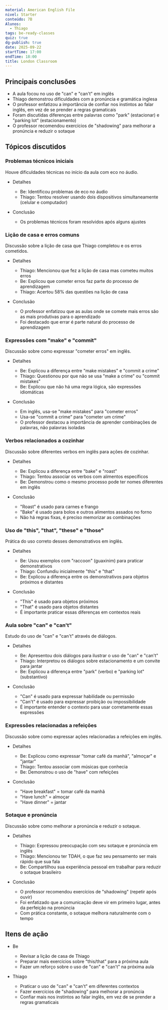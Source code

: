 ```yaml
---
material: American English File
nivel: Starter
conteúdo: 7B
Alunos:
  - Thiago
tags: be-ready-classes
quiz: true
dg-publish: true
date: 2025-09-22
startTime: 17:00
endTime: 18:00
title: London Classroom
---
```

## Principais conclusões

- A aula focou no uso de "can" e "can't" em inglês
- Thiago demonstrou dificuldades com a pronúncia e gramática inglesa
- O professor enfatizou a importância de confiar nos instintos ao falar inglês, em vez de se prender a regras gramaticais
- Foram discutidas diferenças entre palavras como "park" (estacionar) e "parking lot" (estacionamento)
- O professor recomendou exercícios de "shadowing" para melhorar a pronúncia e reduzir o sotaque

## Tópicos discutidos

### Problemas técnicos iniciais

Houve dificuldades técnicas no início da aula com eco no áudio.

- Detalhes
    
    - Be: Identificou problemas de eco no áudio
    - Thiago: Tentou resolver usando dois dispositivos simultaneamente (celular e computador)
- Conclusão
    
    - Os problemas técnicos foram resolvidos após alguns ajustes

### Lição de casa e erros comuns

Discussão sobre a lição de casa que Thiago completou e os erros cometidos.

- Detalhes
    
    - Thiago: Mencionou que fez a lição de casa mas cometeu muitos erros
    - Be: Explicou que cometer erros faz parte do processo de aprendizagem
    - Thiago: Acertou 58% das questões na lição de casa
- Conclusão
    
    - O professor enfatizou que as aulas onde se comete mais erros são as mais produtivas para o aprendizado
    - Foi destacado que errar é parte natural do processo de aprendizagem

### Expressões com "make" e "commit"

Discussão sobre como expressar "cometer erros" em inglês.

- Detalhes
    
    - Be: Explicou a diferença entre "make mistakes" e "commit a crime"
    - Thiago: Questionou por que não se usa "make a crime" ou "commit mistakes"
    - Be: Explicou que não há uma regra lógica, são expressões idiomáticas
- Conclusão
    
    - Em inglês, usa-se "make mistakes" para "cometer erros"
    - Usa-se "commit a crime" para "cometer um crime"
    - O professor destacou a importância de aprender combinações de palavras, não palavras isoladas

### Verbos relacionados a cozinhar

Discussão sobre diferentes verbos em inglês para ações de cozinhar.

- Detalhes
    
    - Be: Explicou a diferença entre "bake" e "roast"
    - Thiago: Tentou associar os verbos com alimentos específicos
    - Be: Demonstrou como o mesmo processo pode ter nomes diferentes em inglês
- Conclusão
    
    - "Roast" é usado para carnes e frango
    - "Bake" é usado para bolos e outros alimentos assados no forno
    - Não há regras fixas, é preciso memorizar as combinações

### Uso de "this", "that", "these" e "those"

Prática do uso correto desses demonstrativos em inglês.

- Detalhes
    
    - Be: Usou exemplos com "raccoon" (guaxinim) para praticar demonstrativos
    - Thiago: Confundiu inicialmente "this" e "that"
    - Be: Explicou a diferença entre os demonstrativos para objetos próximos e distantes
- Conclusão
    
    - "This" é usado para objetos próximos
    - "That" é usado para objetos distantes
    - É importante praticar essas diferenças em contextos reais

### Aula sobre "can" e "can't"

Estudo do uso de "can" e "can't" através de diálogos.

- Detalhes
    
    - Be: Apresentou dois diálogos para ilustrar o uso de "can" e "can't"
    - Thiago: Interpretou os diálogos sobre estacionamento e um convite para jantar
    - Be: Explicou a diferença entre "park" (verbo) e "parking lot" (substantivo)
- Conclusão
    
    - "Can" é usado para expressar habilidade ou permissão
    - "Can't" é usado para expressar proibição ou impossibilidade
    - É importante entender o contexto para usar corretamente essas expressões

### Expressões relacionadas a refeições

Discussão sobre como expressar ações relacionadas a refeições em inglês.

- Detalhes
    
    - Be: Explicou como expressar "tomar café da manhã", "almoçar" e "jantar"
    - Thiago: Tentou associar com músicas que conhecia
    - Be: Demonstrou o uso de "have" com refeições
- Conclusão
    
    - "Have breakfast" = tomar café da manhã
    - "Have lunch" = almoçar
    - "Have dinner" = jantar

### Sotaque e pronúncia

Discussão sobre como melhorar a pronúncia e reduzir o sotaque.

- Detalhes
    
    - Thiago: Expressou preocupação com seu sotaque e pronúncia em inglês
    - Thiago: Mencionou ter TDAH, o que faz seu pensamento ser mais rápido que sua fala
    - Be: Compartilhou sua experiência pessoal em trabalhar para reduzir o sotaque brasileiro
- Conclusão
    
    - O professor recomendou exercícios de "shadowing" (repetir após ouvir)
    - Foi enfatizado que a comunicação deve vir em primeiro lugar, antes da perfeição na pronúncia
    - Com prática constante, o sotaque melhora naturalmente com o tempo

## Itens de ação

- Be
    
    - Revisar a lição de casa de Thiago
    - Preparar mais exercícios sobre "this/that" para a próxima aula
    - Fazer um reforço sobre o uso de "can" e "can't" na próxima aula
- Thiago
    
    - Praticar o uso de "can" e "can't" em diferentes contextos
    - Fazer exercícios de "shadowing" para melhorar a pronúncia
    - Confiar mais nos instintos ao falar inglês, em vez de se prender a regras gramaticais